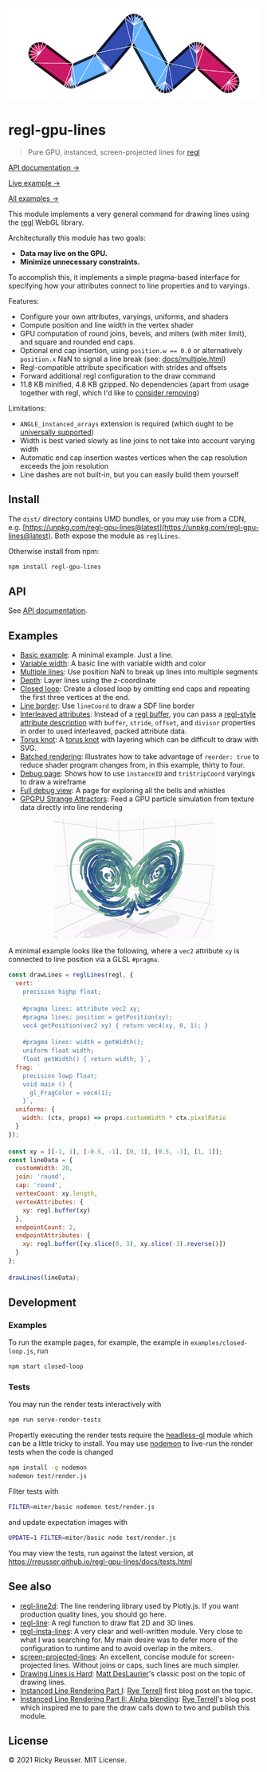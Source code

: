 <p align="center">
  <img src="./docs/debug.png" alt="Lines with round joins and caps" width="600">
</p>

# regl-gpu-lines

> Pure GPU, instanced, screen-projected lines for [regl](https://github.com/regl-project/regl)

[API documentation &rarr;](./API.md)

[Live example &rarr;](https://rreusser.github.io/regl-gpu-lines/docs/debug.html)

[All examples &rarr;](#examples)

This module implements a very general command for drawing lines using the [regl](https://github.com/regl-project/regl) WebGL library.

Architecturally this module has two goals:
- **Data may live on the GPU.**
- **Minimize unnecessary constraints.**

To accomplish this, it implements a simple pragma-based interface for specifying how your attributes connect to line properties and to varyings.

Features:

- Configure your own attributes, varyings, uniforms, and shaders
- Compute position and line width in the vertex shader
- GPU computation of round joins, bevels, and miters (with miter limit), and square and rounded end caps.
- Optional end cap insertion, using `position.w == 0.0` or alternatively `position.x` NaN to signal a line break (see: [docs/multiple.html](https://rreusser.github.io/regl-gpu-lines/docs/multiple.html)) 
- Regl-compatible attribute specification with strides and offsets
- Forward additional regl configuration to the draw command
- 11.8 KB minified, 4.8 KB gzipped. No dependencies (apart from usage together with regl, which I'd like to [consider removing](https://github.com/rreusser/regl-gpu-lines/issues/7))

Limitations:

- `ANGLE_instanced_arrays` extension is required (which ought to be [universally supported](https://developer.mozilla.org/en-US/docs/Web/API/WebGL_API/WebGL_best_practices#understand_extension_availability))
- Width is best varied slowly as line joins to not take into account varying width
- Automatic end cap insertion wastes vertices when the cap resolution exceeds the join resolution
- Line dashes are not built-in, but you can easily build them yourself

## Install

The `dist/` directory contains UMD bundles, or you may use from a CDN, e.g. [https://unpkg.com/regl-gpu-lines@latest](https://unpkg.com/regl-gpu-lines@latest). Both expose the module as `reglLines`.

Otherwise install from npm:

```bash
npm install regl-gpu-lines
```

## API

See [API documentation](./API.md).

## Examples

- [Basic example](https://rreusser.github.io/regl-gpu-lines/docs/basic.html): A minimal example. Just a line.
- [Variable width](https://rreusser.github.io/regl-gpu-lines/docs/variable-width.html): A basic line with variable width and color
- [Multiple lines](https://rreusser.github.io/regl-gpu-lines/docs/multiple.html): Use position NaN to break up lines into multiple segments
- [Depth](https://rreusser.github.io/regl-gpu-lines/docs/depth.html): Layer lines using the z-coordinate
- [Closed loop](https://rreusser.github.io/regl-gpu-lines/docs/closed-loop.html): Create a closed loop by omitting end caps and repeating the first three vertices at the end.
- [Line border](https://rreusser.github.io/regl-gpu-lines/docs/border.html): Use `lineCoord` to draw a SDF line border
- [Interleaved attributes](https://rreusser.github.io/regl-gpu-lines/docs/strided.html): Instead of a [regl buffer](https://github.com/regl-project/regl/blob/master/API.md#buffers), you can pass a [regl-style attribute description](https://github.com/regl-project/regl/blob/master/API.md#attributes) with `buffer`, `stride`, `offset`, and `divisor` properties in order to used interleaved, packed attribute data.
- [Torus knot](https://rreusser.github.io/regl-gpu-lines/docs/knot.html): A [torus knot](https://en.wikipedia.org/wiki/Torus_knot) with layering which can be difficult to draw with SVG.
- [Batched rendering](https://rreusser.github.io/regl-gpu-lines/docs/batching.html): Illustrates how to take advantage of `reorder: true` to reduce shader program changes from, in this example, thirty to four.
- [Debug page](https://rreusser.github.io/regl-gpu-lines/docs/debug-view.html): Shows how to use `instanceID` and `triStripCoord` varyings to draw a wireframe
- [Full debug view](https://rreusser.github.io/regl-gpu-lines/docs/debug.html): A page for exploring all the bells and whistles
- [GPGPU Strange Attractors](https://observablehq.com/d/ab6cd8bb0137889c): Feed a GPU particle simulation from texture data directly into line rendering

<p align="center">
  <a href="https://observablehq.com/d/ab6cd8bb0137889c"><img src="./docs/lorenz.gif" alt="GPGPU Lorenz Attractor"></a>
</p>

A minimal example looks like the following, where a `vec2` attribute `xy` is connected to line position via a GLSL `#pragma`.

```js
const drawLines = reglLines(regl, {
  vert: `
    precision highp float;

    #pragma lines: attribute vec2 xy;
    #pragma lines: position = getPosition(xy);
    vec4 getPosition(vec2 xy) { return vec4(xy, 0, 1); }

    #pragma lines: width = getWidth();
    uniform float width;
    float getWidth() { return width; }`,
  frag: `
    precision lowp float;
    void main () {
      gl_FragColor = vec4(1);
    }`,
  uniforms: {
    width: (ctx, props) => props.customWidth * ctx.pixelRatio
  }
});

const xy = [[-1, 1], [-0.5, -1], [0, 1], [0.5, -1], [1, 1]];
const lineData = {
  customWidth: 20,
  join: 'round',
  cap: 'round',
  vertexCount: xy.length,
  vertexAttributes: {
    xy: regl.buffer(xy)
  },
  endpointCount: 2,
  endpointAttributes: {
    xy: regl.buffer([xy.slice(0, 3), xy.slice(-3).reverse()])
  }
};

drawLines(lineData);
```

## Development

### Examples

To run the example pages, for example, the example in `examples/closed-loop.js`, run

```bash
npm start closed-loop
```

### Tests

You may run the render tests interactively with

```bash
npm run serve-render-tests
```

Propertly executing the render tests require the [headless-gl](https://www.npmjs.com/package/gl) module which can be a little tricky to install. You may use [nodemon](https://www.npmjs.com/package/nodemon) to live-run the render tests when the code is changed

```bash
npm install -g nodemon
nodemon test/render.js
```

Filter tests with

```bash
FILTER=miter/basic nodemon test/render.js
```

and update expectation images with

```bash
UPDATE=1 FILTER=miter/basic node test/render.js
```

You may view the tests, run against the latest version, at https://rreusser.github.io/regl-gpu-lines/docs/tests.html

## See also

- [regl-line2d](https://github.com/gl-vis/regl-line2d): The line rendering library used by Plotly.js. If you want production quality lines, you should go here.
- [regl-line](https://www.npmjs.com/package/regl-line): A regl function to draw flat 2D and 3D lines.
- [regl-insta-lines](https://github.com/deluksic/regl-insta-lines): A very clear and well-written module. Very close to what I was searching for. My main desire was to defer more of the configuration to runtime and to avoid overlap in the miters.
- [screen-projected-lines](https://github.com/substack/screen-projected-lines): An excellent, concise module for screen-projected lines. Without joins or caps, such lines are much simpler.
- [Drawing Lines is Hard](https://mattdesl.svbtle.com/drawing-lines-is-hard): [Matt DesLaurier](https://twitter.com/mattdesl)'s classic post on the topic of drawing lines.
- [Instanced Line Rendering Part I](https://wwwtyro.net/2019/11/18/instanced-lines.html): [Rye Terrell](https://wwwtyro.net/) first blog post on the topic.
- [Instanced Line Rendering Part II: Alpha blending](https://wwwtyro.net/2021/10/01/instanced-lines-part-2.html): [Rye Terrell](https://wwwtyro.net/)'s blog post which inspired me to pare the draw calls down to two and publish this module.

## License

&copy; 2021 Ricky Reusser. MIT License.
